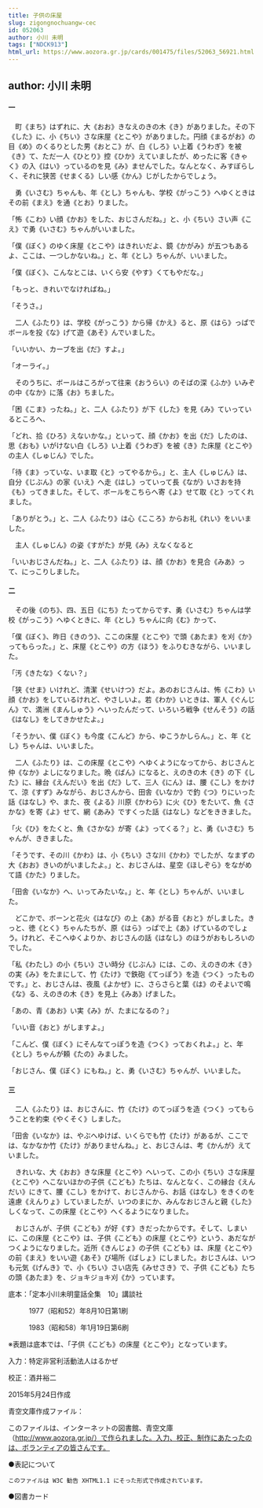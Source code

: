```yaml
---
title: 子供の床屋
slug: zigongnochuangw-cec
id: 052063
author: 小川 未明
tags: ["NDCK913"]
html_url: https://www.aozora.gr.jp/cards/001475/files/52063_56921.html
---
```


## author: 小川 未明

#### 一




　町《まち》はずれに、大《おお》きなえのきの木《き》がありました。その下《した》に、小《ちい》さな床屋《とこや》がありました。円顔《まるがお》の目《め》のくるりとした男《おとこ》が、白《しろ》い上着《うわぎ》を被《き》て、ただ一人《ひとり》控《ひか》えていましたが、めったに客《きゃく》の入《はい》っているのを見《み》ませんでした。なんとなく、みすぼらしく、それに狭苦《せまくる》しい感《かん》じがしたからでしょう。

　勇《いさむ》ちゃんも、年《とし》ちゃんも、学校《がっこう》へゆくときはその前《まえ》を通《とお》りました。

「怖《こわ》い顔《かお》をした、おじさんだね。」と、小《ちい》さい声《こえ》で勇《いさむ》ちゃんがいいました。

「僕《ぼく》のゆく床屋《とこや》はきれいだよ、鏡《かがみ》が五つもあるよ、ここは、一つしかないね。」と、年《とし》ちゃんが、いいました。

「僕《ぼく》、こんなとこは、いくら安《やす》くてもやだな。」

「もっと、きれいでなければね。」

「そうさ。」

　二人《ふたり》は、学校《がっこう》から帰《かえ》ると、原《はら》っぱでボールを投《な》げて遊《あそ》んでいました。

「いいかい、カーブを出《だ》すよ。」

「オーライ。」

　そのうちに、ボールはころがって往来《おうらい》のそばの深《ふか》いみぞの中《なか》に落《お》ちました。

「困《こま》ったね。」と、二人《ふたり》が下《した》を見《み》ていっているところへ、

「どれ、拾《ひろ》えないかな。」といって、顔《かお》を出《だ》したのは、思《おも》いがけない白《しろ》い上着《うわぎ》を被《き》た床屋《とこや》の主人《しゅじん》でした。

「待《ま》っていな、いま取《と》ってやるから。」と、主人《しゅじん》は、自分《じぶん》の家《いえ》へ走《はし》っていって長《なが》いさおを持《も》ってきました。そして、ボールをこちらへ寄《よ》せて取《と》ってくれました。

「ありがとう。」と、二人《ふたり》は心《こころ》からお礼《れい》をいいました。

　主人《しゅじん》の姿《すがた》が見《み》えなくなると

「いいおじさんだね。」と、二人《ふたり》は、顔《かお》を見合《みあ》って、にっこりしました。



#### 二




　その後《のち》、四、五日《にち》たってからです、勇《いさむ》ちゃんは学校《がっこう》へゆくときに、年《とし》ちゃんに向《む》かって、

「僕《ぼく》、昨日《きのう》、ここの床屋《とこや》で頭《あたま》を刈《か》ってもらった。」と、床屋《とこや》の方《ほう》をふりむきながら、いいました。

「汚《きたな》くない？」

「狭《せま》いけれど、清潔《せいけつ》だよ。あのおじさんは、怖《こわ》い顔《かお》をしているけれど、やさしいよ。若《わか》いときは、軍人《ぐんじん》で、満洲《まんしゅう》へいったんだって、いろいろ戦争《せんそう》の話《はなし》をしてきかせたよ。」

「そうかい、僕《ぼく》も今度《こんど》から、ゆこうかしらん。」と、年《とし》ちゃんは、いいました。

　二人《ふたり》は、この床屋《とこや》へゆくようになってから、おじさんと仲《なか》よしになりました。晩《ばん》になると、えのきの木《き》の下《した》に、縁台《えんだい》を出《だ》して、三人《にん》は、腰《こし》をかけて、涼《すず》みながら、おじさんから、田舎《いなか》で釣《つ》りにいった話《はなし》や、また、夜《よる》川原《かわら》に火《ひ》をたいて、魚《さかな》を寄《よ》せて、網《あみ》ですくった話《はなし》などをききました。

「火《ひ》をたくと、魚《さかな》が寄《よ》ってくる？」と、勇《いさむ》ちゃんが、ききました。

「そうです、その川《かわ》は、小《ちい》さな川《かわ》でしたが、なまずの大《おお》きいのがいましたよ。」と、おじさんは、星空《ほしぞら》をながめて語《かた》りました。

「田舎《いなか》へ、いってみたいな。」と、年《とし》ちゃんが、いいました。

　どこかで、ボーンと花火《はなび》の上《あ》がる音《おと》がしました。きっと、徳《とく》ちゃんたちが、原《はら》っぱで上《あ》げているのでしょう。けれど、そこへゆくよりか、おじさんの話《はなし》のほうがおもしろいのでした。

「私《わたし》の小《ちい》さい時分《じぶん》には、この、えのきの木《き》の実《み》をたまにして、竹《たけ》で鉄砲《てっぽう》を造《つく》ったものです。」と、おじさんは、夜風《よかぜ》に、さらさらと葉《は》のそよいで鳴《な》る、えのきの木《き》を見上《みあ》げました。

「あの、青《あお》い実《み》が、たまになるの？」

「いい音《おと》がしますよ。」

「こんど、僕《ぼく》にそんなてっぽうを造《つく》っておくれよ。」と、年《とし》ちゃんが頼《たの》みました。

「おじさん、僕《ぼく》にもね。」と、勇《いさむ》ちゃんが、いいました。



#### 三




　二人《ふたり》は、おじさんに、竹《たけ》のてっぽうを造《つく》ってもらうことを約束《やくそく》しました。

「田舎《いなか》は、やぶへゆけば、いくらでも竹《たけ》があるが、ここでは、なかなか竹《たけ》がありませんね。」と、おじさんは、考《かんが》えていました。

　きれいな、大《おお》きな床屋《とこや》へいって、この小《ちい》さな床屋《とこや》へこないほかの子供《こども》たちは、なんとなく、この縁台《えんだい》にきて、腰《こし》をかけて、おじさんから、お話《はなし》をきくのを遠慮《えんりょ》していましたが、いつのまにか、みんなおじさんと親《した》しくなって、この床屋《とこや》へくるようになりました。

　おじさんが、子供《こども》が好《す》きだったからです。そして、しまいに、この床屋《とこや》は、子供《こども》の床屋《とこや》という、あだながつくようになりました。近所《きんじょ》の子供《こども》は、床屋《とこや》の前《まえ》をいい遊《あそ》び場所《ばしょ》にしました。おじさんは、いつも元気《げんき》で、小《ちい》さい店先《みせさき》で、子供《こども》たちの頭《あたま》を、ジョキジョキ刈《か》っています。













底本：「定本小川未明童話全集　10」講談社

　　　1977（昭和52）年8月10日第1刷

　　　1983（昭和58）年1月19日第6刷

※表題は底本では、「子供《こども》の床屋《とこや》」となっています。

入力：特定非営利活動法人はるかぜ

校正：酒井裕二

2015年5月24日作成

青空文庫作成ファイル：

このファイルは、インターネットの図書館、青空文庫（http://www.aozora.gr.jp/）で作られました。入力、校正、制作にあたったのは、ボランティアの皆さんです。











●表記について


	このファイルは W3C 勧告 XHTML1.1 にそった形式で作成されています。







●図書カード
